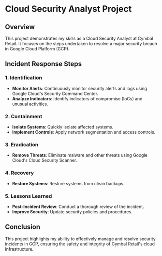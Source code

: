 # Cloud Security Analyst Project

## Overview
This project demonstrates my skills as a Cloud Security Analyst at Cymbal Retail. It focuses on the steps undertaken to resolve a major security breach in Google Cloud Platform (GCP).

## Incident Response Steps

### 1. Identification
- **Monitor Alerts**: Continuously monitor security alerts and logs using Google Cloud's Security Command Center.
- **Analyze Indicators**: Identify indicators of compromise (IoCs) and unusual activities.

### 2. Containment
- **Isolate Systems**: Quickly isolate affected systems.
- **Implement Controls**: Apply network segmentation and access controls.

### 3. Eradication
- **Remove Threats**: Eliminate malware and other threats using Google Cloud's Cloud Security Scanner.

### 4. Recovery
- **Restore Systems**: Restore systems from clean backups.

### 5. Lessons Learned
- **Post-Incident Review**: Conduct a thorough review of the incident.
- **Improve Security**: Update security policies and procedures.

## Conclusion
This project highlights my ability to effectively manage and resolve security incidents in GCP, ensuring the safety and integrity of Cymbal Retail's cloud infrastructure.
